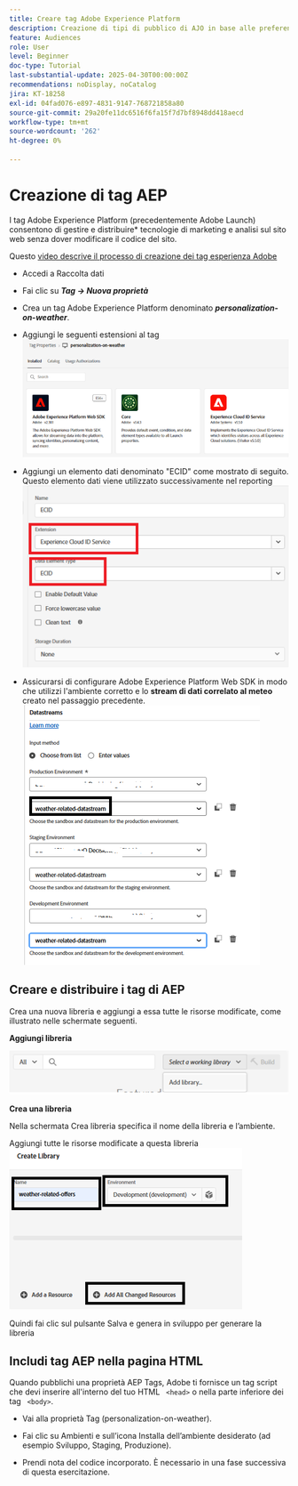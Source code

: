 ```yaml
---
title: Creare tag Adobe Experience Platform
description: Creazione di tipi di pubblico di AJO in base alle preferenze di investimento degli utenti (azioni, obbligazioni, CD)
feature: Audiences
role: User
level: Beginner
doc-type: Tutorial
last-substantial-update: 2025-04-30T00:00:00Z
recommendations: noDisplay, noCatalog
jira: KT-18258
exl-id: 04fad076-e897-4831-9147-768721858a80
source-git-commit: 29a20fe11dc6516f6fa15f7d7bf8948dd418aecd
workflow-type: tm+mt
source-wordcount: '262'
ht-degree: 0%

---
```


# Creazione di tag AEP

I tag Adobe Experience Platform (precedentemente Adobe Launch) consentono di gestire e distribuire* tecnologie di marketing e analisi sul sito web senza dover modificare il codice del sito.

Questo [video descrive il processo di creazione dei tag esperienza Adobe](https://experienceleague.adobe.com/en/playlists/experience-platform-get-started-with-tags)

- Accedi a Raccolta dati
- Fai clic su _**Tag -> Nuova proprietà**_

- Crea un tag Adobe Experience Platform denominato _**personalization-on-weather**_.

- Aggiungi le seguenti estensioni al tag
  ![tag-estensioni](assets/tags-extensions1.png)
- Aggiungi un elemento dati denominato &quot;ECID&quot; come mostrato di seguito. Questo elemento dati viene utilizzato successivamente nel reporting
  ![ecid-data-element](assets/ecid-data-element.png)

- Assicurarsi di configurare Adobe Experience Platform Web SDK in modo che utilizzi l&#39;ambiente corretto e lo **stream di dati correlato al meteo** creato nel passaggio precedente.
  ![configurazione-sdk-web](assets/tags-extensions.png)



## Creare e distribuire i tag di AEP


Crea una nuova libreria e aggiungi a essa tutte le risorse modificate, come illustrato nelle schermate seguenti.

**Aggiungi libreria**

![new-library](assets/tag-add-library.png)

**Crea una libreria**

Nella schermata Crea libreria specifica il nome della libreria e l’ambiente.

Aggiungi tutte le risorse modificate a questa libreria
![libreria di tag](assets/tag-build-library.png)

Quindi fai clic sul pulsante Salva e genera in sviluppo per generare la libreria

## Includi tag AEP nella pagina HTML

Quando pubblichi una proprietà AEP Tags, Adobe ti fornisce un tag script che devi inserire all&#39;interno del tuo HTML ``` <head>``` o nella parte inferiore dei tag ``` <body>```.

- Vai alla proprietà Tag (personalization-on-weather).

- Fai clic su Ambienti e sull’icona Installa dell’ambiente desiderato (ad esempio Sviluppo, Staging, Produzione).

- Prendi nota del codice incorporato. È necessario in una fase successiva di questa esercitazione.
